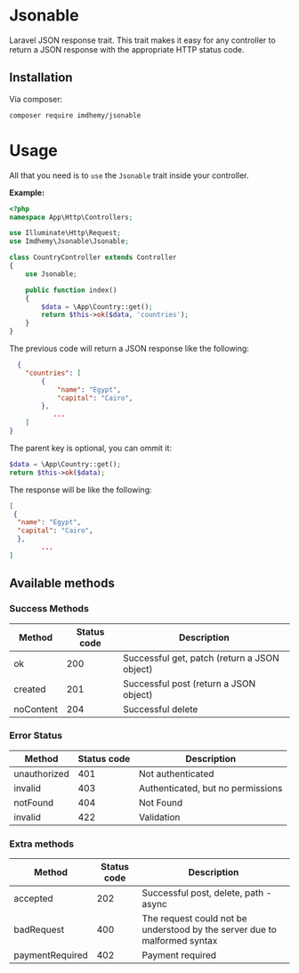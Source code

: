 # Jsonable
Laravel JSON response trait. This trait makes it easy for any controller to return a JSON response with the appropriate HTTP status code.

## Installation
Via composer:

```
composer require imdhemy/jsonable
```

# Usage
All that you need is to `use` the `Jsonable` trait inside your controller.

**Example:**

```php
<?php
namespace App\Http\Controllers;

use Illuminate\Http\Request;
use Imdhemy\Jsonable\Jsonable;

class CountryController extends Controller
{
    use Jsonable;

    public function index()
    {
        $data = \App\Country::get();
        return $this->ok($data, 'countries');
    }
}
```

  The previous code will return a JSON response like the following:

```json
  {
    "countries": [
        {
            "name": "Egypt",
            "capital": "Cairo",
        },
           ...
    ]
}
```

The parent key is optional, you can ommit it:

```php
$data = \App\Country::get();
return $this->ok($data);
```
The response will be like the following:

```json
[
 {
  "name": "Egypt",
  "capital": "Cairo",
  },
        ...
]
```

## Available methods

### Success Methods
| Method | Status code | Description |
|---|---|---|
|ok|200|Successful get, patch (return a JSON object)|
|created|201|Successful post (return a JSON object)|
|noContent|204|Successful delete|

### Error Status

| Method | Status code | Description |
|---|---|---|
|unauthorized|401|Not authenticated|
|invalid|403|Authenticated, but no permissions|
|notFound|404|Not Found|
|invalid|422|Validation|

### Extra methods

| Method | Status code | Description |
|---|---|---|
|accepted|202|Successful post, delete, path - async|
|badRequest|400|The request could not be understood by the server due to malformed syntax|
|paymentRequired|402|Payment required|